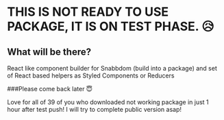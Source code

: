 # THIS IS NOT READY TO USE PACKAGE, IT IS ON TEST PHASE. 😥
## What will be there?

React like component builder for Snabbdom (build into a package) and set of React based helpers as Styled Components or Reducers

###Please come back later 😇

Love for all of 39 of you who downloaded not working package in just 1 hour after test push! I will try to complete public version asap!

